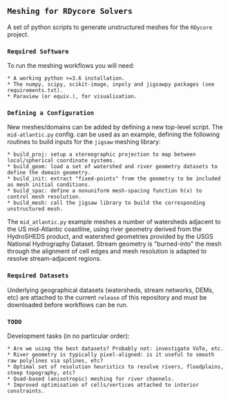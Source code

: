 ## `Meshing for RDycore Solvers`

A set of python scripts to generate unstructured meshes for the `RDycore` project.

### `Required Software`

To run the meshing workflows you will need:

    * A working python >=3.6 installation.
    * The numpy, scipy, scikit-image, inpoly and jigsawpy packages (see requirements.txt).
    * Paraview (or equiv.), for visualisation.

### `Defining a Configuration`

New meshes/domains can be added by defining a new top-level script. The `mid-atlantic.py` config. can be used as an example, defining the following routines to build inputs for the `jigsaw` meshing library:

    * build_proj: setup a stereographic projection to map between local/spherical coordinate systems.
    * build_geom: load a set of watershed and river geometry datasets to define the domain geometry.
    * build_init: extract "fixed-points" from the geometry to be included as mesh initial conditions.
    * build_spac: define a nonuniform mesh-spacing function h(x) to control mesh resolution.
    * build_mesh: call the jigsaw library to build the corresponding unstructured mesh.

The `mid_atlantic.py` example meshes a number of watersheds adjacent to the US mid-Atlantic coastline, using river geometry derived from the HydroSHEDS product, and watershed geometries provided by the USGS National Hydrography Dataset. Stream geometry is "burned-into" the mesh through the alignment of cell edges and mesh resolution is adapted to resolve stream-adjacent regions.


### `Required Datasets`

Underlying geographical datasets (watersheds, stream networks, DEMs, etc) are attached to the current `release` of this repository and must be downloaded before workflows can be run.

### `TODO`

Development tasks (in no particular order):

    * Are we using the best datasets? Probably not: investigate VoTe, etc.
    * River geometry is typically pixel-aligned: is it useful to smooth raw polylines via splines, etc?
    * Optimal set of resolution heuristics to resolve rivers, floodplains, steep topography, etc?
    * Quad-based (anisotropic) meshing for river channels.
    * Improved optimisation of cells/vertices attached to interior constraints.



